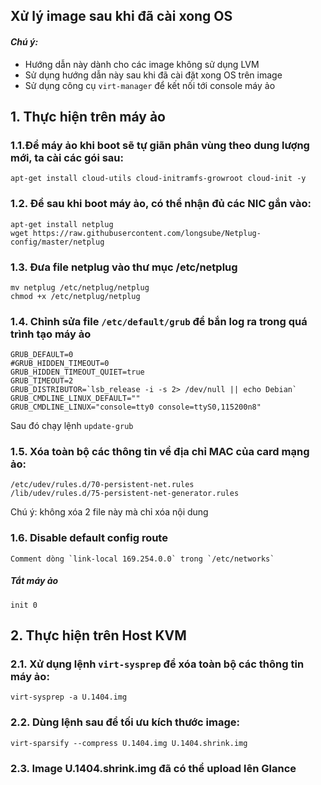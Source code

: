 ## Xử lý image sau khi đã cài xong OS

#### <i>Chú ý: </i>
 - Hướng dẫn này dành cho các image không sử dụng LVM
 - Sử dụng hướng dẫn này sau khi đã cài đặt xong OS trên image
 - Sử dụng công cụ `virt-manager` để kết nối tới console máy ảo

## 1. Thực hiện trên máy ảo
### 1.1.Để máy ảo khi boot sẽ tự giãn phân vùng theo dung lượng mới, ta cài các gói sau:
```
apt-get install cloud-utils cloud-initramfs-growroot cloud-init -y
```

### 1.2. Để sau khi boot máy ảo, có thể nhận đủ các NIC gắn vào:
```
apt-get install netplug
wget https://raw.githubusercontent.com/longsube/Netplug-config/master/netplug
```

### 1.3. Đưa file netplug vào thư mục /etc/netplug
```
mv netplug /etc/netplug/netplug
chmod +x /etc/netplug/netplug
```

### 1.4. Chỉnh sửa file `/etc/default/grub` để bắn log ra trong quá trình tạo máy ảo
```
GRUB_DEFAULT=0
#GRUB_HIDDEN_TIMEOUT=0
GRUB_HIDDEN_TIMEOUT_QUIET=true
GRUB_TIMEOUT=2
GRUB_DISTRIBUTOR=`lsb_release -i -s 2> /dev/null || echo Debian`
GRUB_CMDLINE_LINUX_DEFAULT=""
GRUB_CMDLINE_LINUX="console=tty0 console=ttyS0,115200n8"
```
Sau đó chạy lệnh
`update-grub`

### 1.5. Xóa toàn bộ các thông tin về địa chỉ MAC của card mạng ảo:
```
/etc/udev/rules.d/70-persistent-net.rules
/lib/udev/rules.d/75-persistent-net-generator.rules
```
Chú ý: không xóa 2 file này mà chỉ xóa nội dung 

### 1.6. Disable default config route
```
Comment dòng `link-local 169.254.0.0` trong `/etc/networks`
```

##### Tắt máy ảo 
```
init 0
```

## 2. Thực hiện trên Host KVM
### 2.1. Xử dụng lệnh `virt-sysprep` để xóa toàn bộ các thông tin máy ảo:
```
virt-sysprep -a U.1404.img
```

### 2.2. Dùng lệnh sau để tối ưu kích thước image:
```
virt-sparsify --compress U.1404.img U.1404.shrink.img
```

### 2.3. Image <b>U.1404.shrink.img</b> đã có thể upload lên Glance

